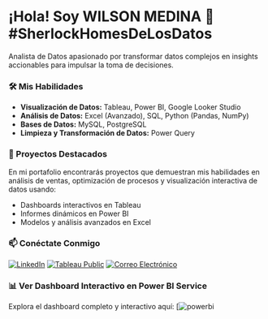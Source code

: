 # ¡Hola! Soy WILSON MEDINA 👋  #SherlockHomesDeLosDatos

Analista de Datos apasionado por transformar datos complejos en insights accionables para impulsar la toma de decisiones.

### 🛠️ Mis Habilidades

- **Visualización de Datos:** Tableau, Power BI, Google Looker Studio
- **Análisis de Datos:** Excel (Avanzado), SQL, Python (Pandas, NumPy)
- **Bases de Datos:** MySQL, PostgreSQL
- **Limpieza y Transformación de Datos:** Power Query

### 🚀 Proyectos Destacados

En mi portafolio encontrarás proyectos que demuestran mis habilidades en análisis de ventas, optimización de procesos y visualización interactiva de datos usando:

-   Dashboards interactivos en Tableau
-   Informes dinámicos en Power BI
-   Modelos y análisis avanzados en Excel

### 📫 Conéctate Conmigo

[![LinkedIn](https://img.shields.io/badge/LinkedIn-0077B5?style=for-the-badge&logo=linkedin&logoColor=white)](https://www.linkedin.com/in/wilson-medina-martinez)
[![Tableau Public](https://img.shields.io/badge/Tableau_Public-E97627?style=for-the-badge&logo=tableau&logoColor=white)](https://public.tableau.com/app/profile/wilsonmedinamartinez)
[![Correo Electrónico](https://img.shields.io/badge/Email-D14836?style=for-the-badge&logo=gmail&logoColor=white)](mailto:WILSONMEDINA.VE@GMAIL.com)

### 📊 Ver Dashboard Interactivo en Power BI Service

Explora el dashboard completo y interactivo aquí:
[![powerbi](https://1drv.ms/u/c/f581366a9702c9fb/IQSLZpbqoiFLTp5uSyVHIAxQASXpPYjElQrEMVlqf0I3JY)

